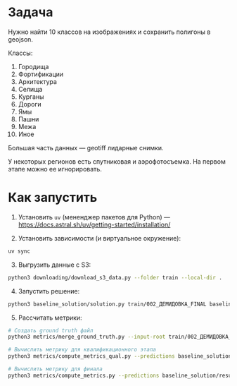 # Задача

Нужно найти 10 классов на изображениях и сохранить полигоны в geojson.

Классы:
1. Городища
2. Фортификации
3. Архитектура
4. Селища
5. Курганы
6. Дороги
7. Ямы
8. Пашни
9. Межа
10. Иное

Большая часть данных — geotiff лидарные снимки.

У некоторых регионов есть спутниковая и аэрофотосъемка. На первом этапе можно ее игнорировать.


# Как запустить

1. Установить `uv` (мененджер пакетов для Python) — https://docs.astral.sh/uv/getting-started/installation/

2. Установить зависимости (и виртуальное окружение):
```bash
uv sync
```

3. Выгрузить данные с S3:
```bash
python3 downloading/download_s3_data.py --folder train --local-dir .
```

4. Запустить решение:
```bash
python3 baseline_solution/solution.py train/002_ДЕМИДОВКА_FINAL baseline_solution
```

5. Рассчитать метрики:
```bash
# Создать ground truth файл
python3 metrics/merge_ground_truth.py --input-root train/002_ДЕМИДОВКА_FINAL --output metrics/ground_truth.geojson

# Вычислить метрику для квалификационного этапа
python3 metrics/compute_metrics_qual.py --predictions baseline_solution/result.geojson --ground-truth metrics/ground_truth.geojson

# Вычислить метрику для финала
python3 metrics/compute_metrics.py --predictions baseline_solution/result.geojson --ground-truth metrics/ground_truth.geojson
```
